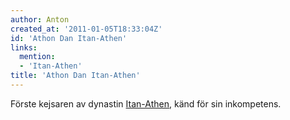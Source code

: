 ```yaml
---
author: Anton
created_at: '2011-01-05T18:33:04Z'
id: 'Athon Dan Itan-Athen'
links:
  mention:
  - 'Itan-Athen'
title: 'Athon Dan Itan-Athen'
---
```


Förste kejsaren av dynastin [Itan-Athen], känd för sin inkompetens.

  [Itan-Athen]: Itan-Athen
